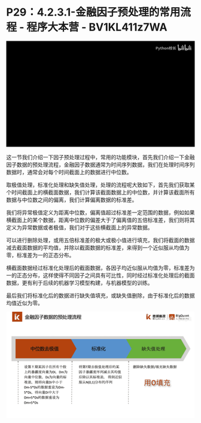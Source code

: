 # P29：4.2.3.1-金融因子预处理的常用流程 - 程序大本营 - BV1KL411z7WA

![](img/a1630b1254e8cf5cce77f3b6e053b05b_0.png)

这一节我们介绍一下因子预处理过程中，常用的功能模块，首先我们介绍一下金融因子数据的预处理流程，金融因子数据通常为时间序列数据，我们在处理时间序列数据时，通常会对每个时间截面上的数据进行中位数。

取极值处理，标准化处理和缺失值处理，处理的流程呢大致如下，首先我们获取某个时间截面上的横截面数据，我们计算该截面数据上的中位数，并计算该截面所有数据与中位数之间的偏离，我们计算偏离数据的标准差。

我们将异常极值定义为距离中位数，偏离值超过标准差一定范围的数据，例如如果横截面上的某个数据，距离中位数的偏差大于了偏离值的五倍标准差，我们则将其定义为异常数据或者极值，我们对于这些横截面上的异常数据。

可以进行删除处理，或用五倍标准差的极大或极小值进行填充，我们将截面的数据减去截面数据的平均值，并除以截面数据的标准差，来得到一个近似服从均值为零，标准差为一的正态分布。

横截面数据经过标准化处理后的截面数据，各因子均近似服从均值为零，标准差为一的正态分布，这样使得不同因子之间具有可比性，同时经过标准化处理后的截面数据，更有利于后续的机器学习模型构建，与机器模型的训练。

最后我们将标准化后的数据进行缺失值填充，或缺失值删除，由于标准化后的数据均值近似为零。

![](img/a1630b1254e8cf5cce77f3b6e053b05b_2.png)
